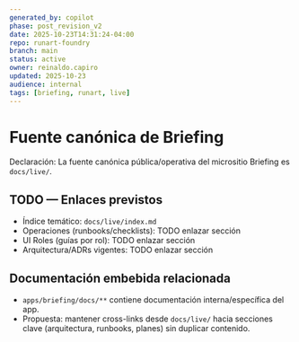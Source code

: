 ```yaml
---
generated_by: copilot
phase: post_revision_v2
date: 2025-10-23T14:31:24-04:00
repo: runart-foundry
branch: main
status: active
owner: reinaldo.capiro
updated: 2025-10-23
audience: internal
tags: [briefing, runart, live]
---
```


# Fuente canónica de Briefing

Declaración: La fuente canónica pública/operativa del micrositio Briefing es `docs/live/`.

## TODO — Enlaces previstos
- Índice temático: `docs/live/index.md`
- Operaciones (runbooks/checklists): TODO enlazar sección
- UI Roles (guías por rol): TODO enlazar sección
- Arquitectura/ADRs vigentes: TODO enlazar sección

## Documentación embebida relacionada
- `apps/briefing/docs/**` contiene documentación interna/específica del app.
- Propuesta: mantener cross-links desde `docs/live/` hacia secciones clave (arquitectura, runbooks, planes) sin duplicar contenido.
